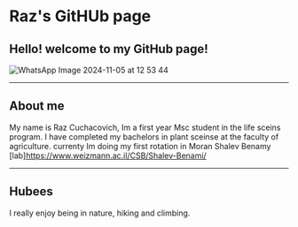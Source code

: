 # Raz's GitHUb page

## Hello! welcome to my GitHub page!


![WhatsApp Image 2024-11-05 at 12 53 44](https://github.com/user-attachments/assets/0f0c5061-3f77-401a-84a5-4cb17507a842)

---
## About me
My name is Raz Cuchacovich, Im a first year Msc student in the life sceins program. I have completed my bachelors in plant sceinse at the faculty of agriculture. currenty Im doing my first rotation in Moran Shalev Benamy [lab]https://www.weizmann.ac.il/CSB/Shalev-Benami/ 

---
## Hubees
I really enjoy being in nature, hiking and climbing.







